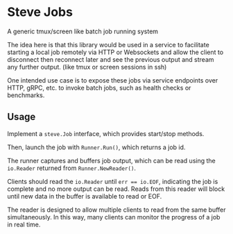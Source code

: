 # Steve Jobs
A generic tmux/screen like batch job running system

The idea here is that this library would be used in a service to facilitate starting
a local job remotely via HTTP or Websockets and allow the client to disconnect then
reconnect later and see the previous output and stream any further output. (like
tmux or screen sessions in ssh)

One intended use case is to expose these jobs via service endpoints over HTTP,
gRPC, etc. to invoke batch jobs, such as health checks or benchmarks.

## Usage
Implement a `steve.Job` interface, which provides start/stop methods.

Then, launch the job with `Runner.Run()`, which returns a job id.

The runner captures and buffers job output, which can be read using
the `io.Reader` returned from `Runner.NewReader()`.

Clients should read the `io.Reader` until `err == io.EOF`, indicating the job
is complete and no more output can be read.  Reads from this reader will block
until new data in the buffer is available to read or EOF.

The reader is designed to allow multiple clients to read from the same buffer
simultaneously.  In this way, many clients can monitor the progress of a job in
real time.
